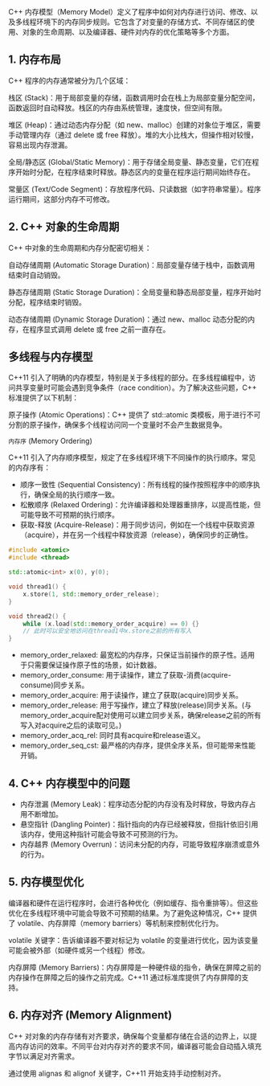 C++ 内存模型（Memory Model）定义了程序中如何对内存进行访问、修改、以及多线程环境下的内存同步规则。它包含了对变量的存储方式、不同存储区的使用、对象的生命周期、以及编译器、硬件对内存的优化策略等多个方面。

## 1. 内存布局

C++ 程序的内存通常被分为几个区域：

栈区 (Stack)：用于局部变量的存储，函数调用时会在栈上为局部变量分配空间，函数返回时自动释放。栈区的内存由系统管理，速度快，但空间有限。

堆区 (Heap)：通过动态内存分配（如 new、malloc）创建的对象位于堆区，需要手动管理内存（通过 delete 或 free 释放）。堆的大小比栈大，但操作相对较慢，容易出现内存泄漏。

全局/静态区 (Global/Static Memory)：用于存储全局变量、静态变量，它们在程序开始时分配，在程序结束时释放。静态区内的变量在程序运行期间始终存在。

常量区 (Text/Code Segment)：存放程序代码、只读数据（如字符串常量）。程序运行期间，这部分内存不可修改。

## 2. C++ 对象的生命周期

C++ 中对象的生命周期和内存分配密切相关：

自动存储周期 (Automatic Storage Duration)：局部变量存储于栈中，函数调用结束时自动销毁。

静态存储周期 (Static Storage Duration)：全局变量和静态局部变量，程序开始时分配，程序结束时销毁。

动态存储周期 (Dynamic Storage Duration)：通过 new、malloc 动态分配的内存，在程序显式调用 delete 或 free 之前一直存在。

## 多线程与内存模型

C++11 引入了明确的内存模型，特别是关于多线程的部分。在多线程编程中，访问共享变量时可能会遇到竞争条件（race condition）。为了解决这些问题，C++ 标准提供了以下机制：

原子操作 (Atomic Operations)：C++ 提供了 std::atomic 类模板，用于进行不可分割的原子操作，确保多个线程访问同一个变量时不会产生数据竞争。

`内存序` (Memory Ordering)

C++11 引入了内存顺序模型，规定了在多线程环境下不同操作的执行顺序。常见的内存序有：

- 顺序一致性 (Sequential Consistency)：所有线程的操作按照程序中的顺序执行，确保全局的执行顺序一致。
- 松散顺序 (Relaxed Ordering)：允许编译器和处理器重排序，以提高性能，但可能导致不可预期的执行顺序。
- 获取-释放 (Acquire-Release)：用于同步访问，例如在一个线程中获取资源（acquire），并在另一个线程中释放资源（release），确保同步的正确性。

```cpp
#include <atomic>
#include <thread>

std::atomic<int> x(0), y(0);

void thread1() {
    x.store(1, std::memory_order_release);
}

void thread2() {
    while (x.load(std::memory_order_acquire) == 0) {}
    // 此时可以安全地访问在thread1中x.store之前的所有写入
}
```

- memory_order_relaxed: 最宽松的内存序，只保证当前操作的原子性。适用于只需要保证操作原子性的场景，如计数器。
- memory_order_consume: 用于读操作，建立了获取-消费(acquire-consume)同步关系。
- memory_order_acquire: 用于读操作，建立了获取(acquire)同步关系。
- memory_order_release: 用于写操作，建立了释放(release)同步关系。(与memory_order_acquire配对使用可以建立同步关系，确保release之前的所有写入对acquire之后的读取可见。)
- memory_order_acq_rel: 同时具有acquire和release语义。
- memory_order_seq_cst: 最严格的内存序，提供全序关系，但可能带来性能开销。

## 4. C++ 内存模型中的问题

- 内存泄漏 (Memory Leak)：程序动态分配的内存没有及时释放，导致内存占用不断增加。
- 悬空指针 (Dangling Pointer)：指针指向的内存已经被释放，但指针依旧引用该内存，使用这种指针可能会导致不可预测的行为。
- 内存越界 (Memory Overrun)：访问未分配的内存，可能导致程序崩溃或意外的行为。

## 5. 内存模型优化

编译器和硬件在运行程序时，会进行各种优化（例如缓存、指令重排等）。但这些优化在多线程环境中可能会导致不可预期的结果。为了避免这种情况，C++ 提供了 volatile、内存屏障（memory barriers）等机制来控制优化行为。

volatile 关键字：告诉编译器不要对标记为 volatile 的变量进行优化，因为该变量可能会被外部（如硬件或另一个线程）修改。

内存屏障 (Memory Barriers)：内存屏障是一种硬件级的指令，确保在屏障之前的内存操作在屏障之后的操作之前完成。C++11 通过标准库提供了内存屏障的支持。

## 6. 内存对齐 (Memory Alignment)

C++ 对对象的内存存储有对齐要求，确保每个变量都存储在合适的边界上，以提高内存访问的效率。不同平台对内存对齐的要求不同，编译器可能会自动插入填充字节以满足对齐需求。

通过使用 alignas 和 alignof 关键字，C++11 开始支持手动控制对齐。
